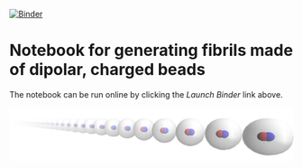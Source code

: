 [![Binder](https://mybinder.org/badge_logo.svg)](https://mybinder.org/v2/gh/mlund/dipolar-fibrils/HEAD?filepath=notebook.ipynb)

# Notebook for generating fibrils made of dipolar, charged beads

The notebook can be run online by clicking the _Launch Binder_ link above.

![Alt text](fibril.png "linear fibril build from dipolar spheres representing proteins")
